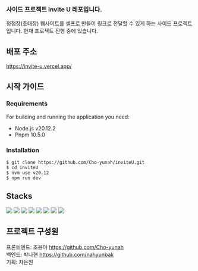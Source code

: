 ### 사이드 프로젝트 invite U 레포입니다.
청첩장(초대장) 웹사이트를 셀프로 만들어 링크로 전달할 수 있게 하는 사이드 프로젝트 입니다. 현재 프로젝트 진행 중에 있습니다.

## 배포 주소
https://invite-u.vercel.app/

## 시작 가이드
### Requirements
For building and running the application you need: 
- Node.js v20.12.2
- Pnpm 10.5.0

### Installation
```
$ git clone https://github.com/Cho-yunah/inviteU.git
$ cd inviteU
$ nvm use v20.12
$ npm run dev
```

## Stacks
<div align=left >
  <img src="https://img.shields.io/badge/react-61DAFB?style=for-the-badge&logo=react&logoColor=black"> 
  <img src="https://img.shields.io/badge/typescript-3178C6?style=for-the-badge&logo=typescript&logoColor=black"> 
   <img src="https://img.shields.io/badge/vite-646CFF?style=for-the-badge&logo=vite&logoColor=white">
   <img src="https://img.shields.io/badge/supabase-3FCF8E?style=for-the-badge&logo=supabasee&logoColor=white">
   <img src="https://img.shields.io/badge/tailwindcss-06B6D4?style=for-the-badge&logo=tailwind&logoColor=white">
   <img src="https://img.shields.io/badge/sass-CC6699?style=for-the-badge&logo=sass&logoColor=white">
   <img src="https://img.shields.io/badge/radixui-161618?style=for-the-badge&logo=radixui&logoColor=white">
  <img src="https://img.shields.io/badge/git-F05032?style=for-the-badge&logo=git&logoColor=white">
</div>

## 프로젝트 구성원
프론트엔드: 조윤아 https://github.com/Cho-yunah <br/>
백엔드: 박나현 https://github.com/nahyunbak  <br/>
기획: 차은원
